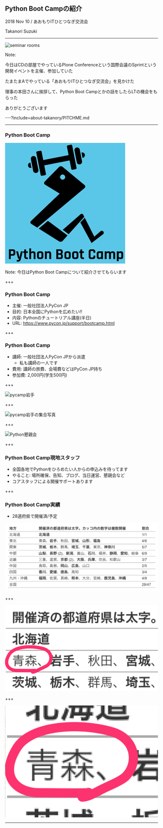 ## Python Boot Campの紹介

2018 Nov 10 / あおもりITひとつなぎ交流会

Takanori Suzuki

---

![seminar rooms](20181110aoit/images/seminar-rooms.png)

Note:

今日はCDの部屋でやっているPlone Conferenceという国際会議のSprintという開発イベントを主催、参加していた

たまたまAでやっている「あおもりITひとつなぎ交流会」を見かけた

理事の本田さんに挨拶して、Python Boot Campとかの話をしたらLTの機会をもらった

ありがとうございます

---?include=about-takanory/PITCHME.md

---

### Python Boot Camp

![Python Boot Campロゴ](assets/images/python-boot-camp-logo.png)

Note:
今日はPython Boot Campについて紹介させてもらいます

+++

### Python Boot Camp

* 主催: 一般社団法人PyCon JP
* 目的: 日本全国にPythonを広めたい!!
* 内容: Pythonのチュートリアル講座(半日)
* URL: https://www.pycon.jp/support/bootcamp.html

+++

### Python Boot Camp

* 講師: 一般社団法人PyCon JPから派遣
  * 私も講師の一人です
* 費用: 講師の旅費、会場費などはPyCon JP持ち
* 参加費: 2,000円(学生500円)

+++

![pycamp岩手](20181101aoit/images/pycamp-iwate.jpg)

+++

![pycamp岩手の集合写真](20181101aoit/images/pycamp-iwate-group.jpg)

+++

![Python懇親会](20181101aoit/images/pycamp-party.jpg)

+++

### Python Boot Camp現地スタッフ

* 全国各地でPythonをひろめたい人からの申込みを待ってます
* やること: 場所確保、告知、ブログ、当日運営、懇親会など
* コアスタッフによる開催サポートあります

+++

### Python Boot Camp実績

* 28道府県で開催済/予定

![Pycamp開催済](20181110aoit/images/pycamp-venues.png)

+++

![青森](20181110aoit/images/aomori.png)

+++

![青森](20181110aoit/images/aomori2.png)

---